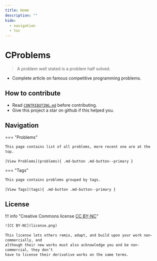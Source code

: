 ```yaml
---
title: Home
description: ""
hide:
  - navigation
  - toc
---
```


# CProblems

> A problem well stated is a problem half solved.

- Complete article on famous competitive programming problems.

## How to contribute

- Read
  [`CONTRIBUTING.md`](https://github.com/shivanshu-semwal/CProblems/blob/master/CONTRIBUTING.md)
  before contributing.
- Give this project a star on github if this helped you.

## Navigation

=== "Problems"

    This page contains list of all problems, more recent one are at the top.
    
    [View Problems](problems){ .md-button .md-button--primary }

=== "Tags"

    This page contains problems grouped by tags.

    [View Tags](tags){ .md-button .md-button--primary }

## License

!!! info "Creative Commons license [CC BY-NC](https://creativecommons.org/licenses/)"

    ![CC BY-NC](license.png)

    This license lets others remix, adapt, and build upon your work non-commercially, and 
    although their new works must also acknowledge you and be non-commercial, they don’t 
    have to license their derivative works on the same terms.
